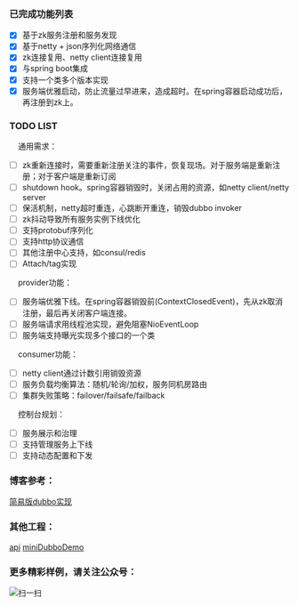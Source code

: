 ### 已完成功能列表
- [x] 基于zk服务注册和服务发现
- [x] 基于netty + json序列化网络通信
- [x] zk连接复用、netty client连接复用
- [x] 与spring boot集成
- [x] 支持一个类多个版本实现
- [x] 服务端优雅启动，防止流量过早进来，造成超时。在spring容器启动成功后，再注册到zk上。

### TODO LIST
&nbsp;&nbsp;&nbsp;&nbsp;通用需求：
- [ ] zk重新连接时，需要重新注册关注的事件，恢复现场。对于服务端是重新注册；对于客户端是重新订阅
- [ ] shutdown hook。spring容器销毁时，关闭占用的资源，如netty client/netty server
- [ ] 保活机制，netty超时重连，心跳断开重连，销毁dubbo invoker
- [ ] zk抖动导致所有服务实例下线优化
- [ ] 支持protobuf序列化
- [ ] 支持http协议通信
- [ ] 其他注册中心支持，如consul/redis
- [ ] Attach/tag实现

&nbsp;&nbsp;&nbsp;&nbsp;provider功能：
- [ ] 服务端优雅下线。在spring容器销毁前(ContextClosedEvent)，先从zk取消注册，最后再关闭客户端连接。
- [ ] 服务端请求用线程池实现，避免阻塞NioEventLoop
- [ ] 服务端支持曝光实现多个接口的一个类

&nbsp;&nbsp;&nbsp;&nbsp;consumer功能：
- [ ] netty client通过计数引用销毁资源
- [ ] 服务负载均衡算法：随机/轮询/加权，服务同机房路由
- [ ] 集群失败策略：failover/failsafe/failback

&nbsp;&nbsp;&nbsp;&nbsp;控制台规划：
- [ ] 服务展示和治理
- [ ] 支持管理服务上下线
- [ ] 支持动态配置和下发

### 博客参考：
[简易版dubbo实现](https://blog.csdn.net/ac_dao_di/article/details/121445493)

### 其他工程：
[api](https://github.com/jessin20161124/api)
[miniDubboDemo](https://github.com/jessin20161124/miniDubboDemo)

### 更多精彩样例，请关注公众号：
![扫一扫](https://img-blog.csdnimg.cn/e021faa547534e0080356b65d995b6f8.png?x-oss-process=image/watermark,type_ZHJvaWRzYW5zZmFsbGJhY2s,shadow_50,text_Q1NETiBAYWNfZGFvX2Rp,size_20,color_FFFFFF,t_70,g_se,x_16#pic_center)


